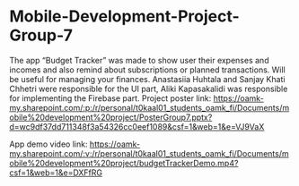 ﻿# Mobile-Development-Project-Group-7


The app “Budget Tracker” was made to show user their expenses and incomes
and also remind about subscriptions or planned transactions.
Will be useful for managing your finances.
Anastasiia Huhtala and Sanjay Khati Chhetri were responsible for the UI part,
Aliki Kapasakalidi was responsible for implementing the Firebase part.
Project poster link: 
https://oamk-my.sharepoint.com/:p:/r/personal/t0kaal01_students_oamk_fi/Documents/mobile%20development%20project/PosterGroup7.pptx?d=wc9df37dd711348f3a54326cc0eef1089&csf=1&web=1&e=VJ9VaX

App demo video link:
https://oamk-my.sharepoint.com/:v:/r/personal/t0kaal01_students_oamk_fi/Documents/mobile%20development%20project/budgetTrackerDemo.mp4?csf=1&web=1&e=DXFfRG
